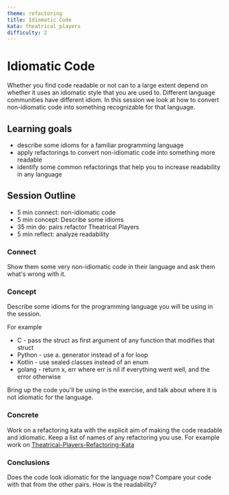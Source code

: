 ```yaml
---
theme: refactoring
title: Idiomatic Code
kata: theatrical_players
difficulty: 2
---
```


# Idiomatic Code

Whether you find code readable or not can to a large extent depend on whether it uses an idiomatic style that you are used to. Different language communities have different idiom. In this session we look at how to convert non-idiomatic code into something recognizable for that language.

## Learning goals

* describe some idioms for a familiar programming language
* apply refactorings to convert non-idiomatic code into something more readable
* identify some common refactorings that help you to increase readability in any language

## Session Outline
 
* 5 min connect: non-idiomatic code
* 5 min concept: Describe some idioms 
* 35 min do: pairs refactor Theatrical Players
* 5 min reflect: analyze readability


### Connect
Show them some very non-idiomatic code in their language and ask them what's wrong with it.

### Concept
Describe some idioms for the programming language you will be using in the session.

For example

* C - pass the struct as first argument of any function that modifies that struct
* Python - use a. generator instead of a for loop
* Kotlin - use sealed classes instead of an enum
* golang - return x, err where err is nil if everything went well, and the error otherwise

Bring up the code you'll be using in the exercise, and talk about where it is not idiomatic for the language.

### Concrete
Work on a refactoring kata with the explicit aim of making the code readable and idiomatic. Keep a list of names of any refactoring you use. For example work on [Theatrical-Players-Refactoring-Kata](https://github.com/emilybache/Theatrical-Players-Refactoring-Kata)

### Conclusions
Does the code look idiomatic for the language now? Compare your code with that from the other pairs. How is the readability?

